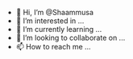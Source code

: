 - 👋 Hi, I’m @Shaammusa
- 👀 I’m interested in ...
- 🌱 I’m currently learning ...
- 💞️ I’m looking to collaborate on ...
- 📫 How to reach me ...

<!---
Shaammusa/Shaammusa is a ✨ special ✨ repository because its `README.md` (this file) appears on your GitHub profile.
You can click the Preview link to take a look at your changes.
--->
